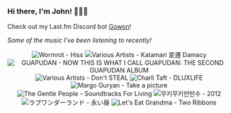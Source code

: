### Hi there, I'm John! 🏄🏻‍♂️

Check out my Last.fm Discord bot [Gowon](http://gowon.ca)!

_Some of the music I've been listening to recently!_


<!-- lastfm -->
<p align="center"><img src="https://lastfm.freetls.fastly.net/i/u/64s/72ef33e7c4f160b1429573683a3ca76e.jpg" title="Wormrot - Hiss"> <img src="https://lastfm.freetls.fastly.net/i/u/64s/91722db2622d35e287ff87963bb22655.png" title="Various Artists - Katamari 変遷 Damacy"> <img src="https://lastfm.freetls.fastly.net/i/u/64s/0dea918065aa85d265dd46093f14f3aa.jpg" title="GUAPUDAN - NOW THIS IS WHAT I CALL GUAPUDAN: THE SECOND GUAPUDAN ALBUM"> <img src="https://lastfm.freetls.fastly.net/i/u/64s/b1c95fe444784589a72a30fcc197c675.jpg" title="Various Artists - Don't STEAL"> <img src="https://lastfm.freetls.fastly.net/i/u/64s/79afaa10007dfbbbe1f1dc3b389ab8a5.jpg" title="Charli Taft - DLUXLIFE"> <img src="https://lastfm.freetls.fastly.net/i/u/64s/5ede52fb30fe2e9a9ed2e7cd55e85e27.jpg" title="Margo Guryan - Take a picture"> <img src="https://lastfm.freetls.fastly.net/i/u/64s/be3988eb088606dbff098cc3fdc38af1.jpg" title="The Gentle People - Soundtracks For Living"> <img src="https://lastfm.freetls.fastly.net/i/u/64s/9ad851df2a594b29a8faa40c9f43f84c.png" title="무키무키만만수 - 2012"> <img src="https://lastfm.freetls.fastly.net/i/u/64s/1a4c01ebc35102469cbdc3c85afb815f.jpg" title="ラブワンダーランド - 永い昼"> <img src="https://lastfm.freetls.fastly.net/i/u/64s/be9e030feb21f5510fe3b59bb106ef3d.jpg" title="Let's Eat Grandma - Two Ribbons"> </p>
